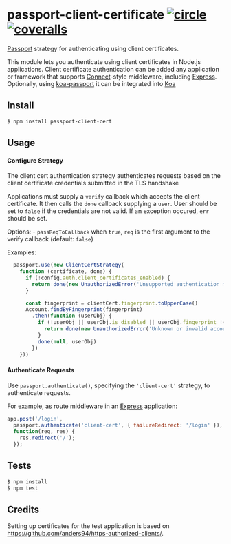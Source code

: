 # passport-client-certificate [![circle][circle-image]][circle-url] [![coveralls][coveralls-image]][coveralls-url]

[circle-image]: https://circleci.com/gh/ripple/passport-client-certificate.svg?style=shield
[circle-url]: https://circleci.com/gh/ripple/passport-client-certificate
[coveralls-image]: https://coveralls.io/repos/ripple/passport-client-certificate/badge.svg?branch=master
[coveralls-url]: https://coveralls.io/r/ripple/passport-client-certificate?branch=master


[Passport](http://passportjs.org/) strategy for authenticating using client
certificates.

This module lets you authenticate using client certificates in Node.js
applications.  Client certificate authentication can be added any application or
framework that supports [Connect](http://www.senchalabs.org/connect/)-style
middleware, including [Express](http://expressjs.com/). Optionally, using
[koa-passport](https://github.com/rkusa/koa-passport) it can be integrated into
[Koa](http://koajs.com/)

## Install

```bash
$ npm install passport-client-cert
```

## Usage

#### Configure Strategy


  The client cert authentication strategy authenticates requests based on the
  client certificate credentials submitted in the TLS handshake

  Applications must supply a `verify` callback which accepts the client
  certificate. It then calls the `done` callback supplying a
  `user`.  User should be set to `false` if the credentials are not valid.  If
  an exception occured, `err` should be set.

  Options:
    - `passReqToCallback`  when `true`, `req` is the first argument to the
       verify callback (default: `false`)

  Examples:

```javascript
  passport.use(new ClientCertStrategy(
    function (certificate, done) {
      if (!config.auth.client_certificates_enabled) {
        return done(new UnauthorizedError('Unsupported authentication method'))
      }

      const fingerprint = clientCert.fingerprint.toUpperCase()
      Account.findByFingerprint(fingerprint)
        .then(function (userObj) {
          if (!userObj || userObj.is_disabled || userObj.fingerprint !== fingerprint) {
            return done(new UnauthorizedError('Unknown or invalid account'))
          }
          done(null, userObj)
        })
    }))

```

#### Authenticate Requests

Use `passport.authenticate()`, specifying the `'client-cert'` strategy, to
authenticate requests.

For example, as route middleware in an [Express](http://expressjs.com/)
application:

```js
app.post('/login',
  passport.authenticate('client-cert', { failureRedirect: '/login' }),
  function(req, res) {
    res.redirect('/');
  });
```

## Tests

```bash
$ npm install
$ npm test
```

## Credits
Setting up certificates for the test application is based on
https://github.com/anders94/https-authorized-clients/.

